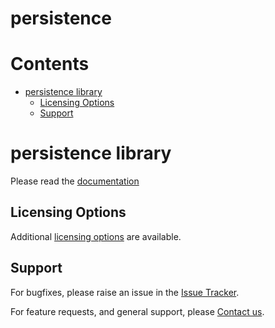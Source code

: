 
persistence
===========

Contents
========

* [persistence library](#persistence-library)
	* [Licensing Options](#licensing-options)
	* [Support](#support)

# persistence library
  
Please read the [documentation][docs]
## Licensing Options


Additional [licensing options][licensing] are available.
## Support


For bugfixes, please raise an issue in the [Issue Tracker][bugs].

For feature requests, and general support, please [Contact us][contact].


[bugs]: https://github.com/mindpowered/persistence-php/issues
[contact]: https://mindpowered.dev/support.html?ref=persistence-php/
[docs]: https://mindpowered.github.io/persistence-php/
[licensing]: https://mindpowered.dev/?ref=persistence-php
